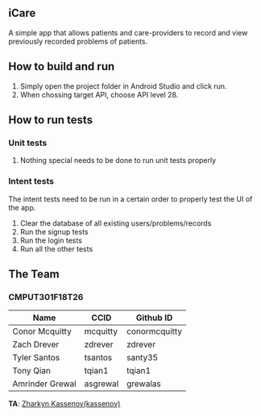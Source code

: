 ## iCare

A simple app that allows patients and care-providers to record and view previously recorded problems of patients.

## How to build and run
1. Simply open the project folder in Android Studio and click run.
2. When chossing target API, choose API level 28.

## How to run tests
### Unit tests
1. Nothing special needs to be done to run unit tests properly

### Intent tests
The intent tests need to be run in a certain order to properly test the UI of the app.
1. Clear the database of all existing users/problems/records
2. Run the signup tests
3. Run the login tests
4. Run all the other tests

## The Team
### CMPUT301F18T26
| Name            | CCID     | Github ID     |
|-----------------|----------|---------------|
| Conor Mcquitty  | mcquitty | conormcquitty |
| Zach Drever     | zdrever  | zdrever       |
| Tyler Santos    | tsantos  | santy35       |
| Tony Qian       | tqian1   | tqian1        |
| Amrinder Grewal | asgrewal | grewalas      |

**TA**: [Zharkyn Kassenov(kassenov)](https://github.com/orgs/CMPUT301F18T26/people/kassenov)
